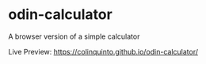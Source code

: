# odin-calculator

A browser version of a simple calculator

Live Preview: https://colinquinto.github.io/odin-calculator/
